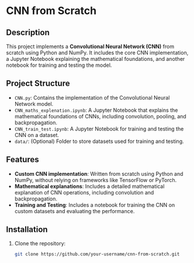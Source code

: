 # CNN from Scratch

## Description

This project implements a **Convolutional Neural Network (CNN)** from scratch using Python and NumPy. It includes the core CNN implementation, a Jupyter Notebook explaining the mathematical foundations, and another notebook for training and testing the model.

## Project Structure

- `CNN.py`: Contains the implementation of the Convolutional Neural Network model.
- `CNN_maths_explenation.ipynb`: A Jupyter Notebook that explains the mathematical foundations of CNNs, including convolution, pooling, and backpropagation.
- `CNN_train_test.ipynb`: A Jupyter Notebook for training and testing the CNN on a dataset.
- `data/`: (Optional) Folder to store datasets used for training and testing.

## Features

- **Custom CNN implementation**: Written from scratch using Python and NumPy, without relying on frameworks like TensorFlow or PyTorch.
- **Mathematical explanations**: Includes a detailed mathematical explanation of CNN operations, including convolution and backpropagation.
- **Training and Testing**: Includes a notebook for training the CNN on custom datasets and evaluating the performance.

## Installation

1. Clone the repository:
   ```bash
   git clone https://github.com/your-username/cnn-from-scratch.git
